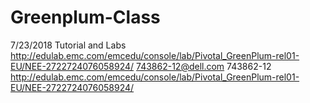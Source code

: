 # Greenplum-Class
7/23/2018 Tutorial and Labs
http://edulab.emc.com/emcedu/console/lab/Pivotal_GreenPlum-rel01-EU/NEE-2722724076058924/
743862-12@dell.com
743862-12
http://edulab.emc.com/emcedu/console/lab/Pivotal_GreenPlum-rel01-EU/NEE-2722724076058924/
